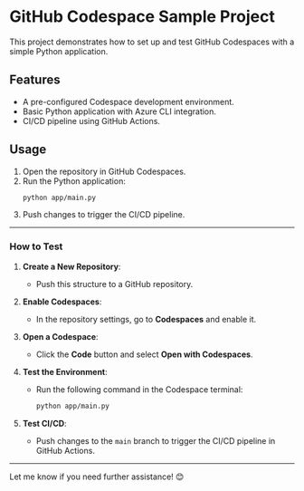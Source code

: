 # GitHub Codespace Sample Project

This project demonstrates how to set up and test GitHub Codespaces with a simple Python application.

## Features
- A pre-configured Codespace development environment.
- Basic Python application with Azure CLI integration.
- CI/CD pipeline using GitHub Actions.

## Usage
1. Open the repository in GitHub Codespaces.
2. Run the Python application:
   ```bash
   python app/main.py
3. Push changes to trigger the CI/CD pipeline.
   
---

### **How to Test**
1. **Create a New Repository**:
   - Push this structure to a GitHub repository.

2. **Enable Codespaces**:
   - In the repository settings, go to **Codespaces** and enable it.

3. **Open a Codespace**:
   - Click the **Code** button and select **Open with Codespaces**.

4. **Test the Environment**:
   - Run the following command in the Codespace terminal:
     ```bash
     python app/main.py
     ```

5. **Test CI/CD**:
   - Push changes to the `main` branch to trigger the CI/CD pipeline in GitHub Actions.

---

Let me know if you need further assistance! 😊
